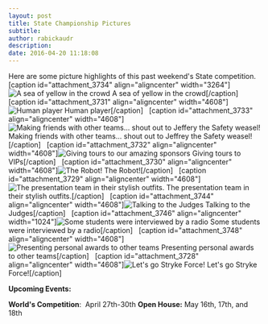 ```yaml
---
layout: post
title: State Championship Pictures
subtitle:
author: rabickaudr
description:
date: 2016-04-20 11:18:08
---
```


Here are some picture highlights of this past weekend's State competition. [caption id="attachment_3734" align="aligncenter" width="3264"]![A sea of yellow in the crowd](/wp-content/uploads/2016/04/IMG_25831.jpg) A sea of yellow in the crowd[/caption]   [caption id="attachment_3731" align="aligncenter" width="4608"]![Human player](http://strykeforce.org/wp-content/uploads/2016/04/IMG_1463.jpg) Human player[/caption]   [caption id="attachment_3733" align="aligncenter" width="4608"]![Making friends with other teams... shout out to Jeffery the Safety weasel!](http://strykeforce.org/wp-content/uploads/2016/04/IMG_1486.jpg) Making friends with other teams... shout out to Jeffrey the Safety weasel![/caption]   [caption id="attachment_3732" align="aligncenter" width="4608"]![Giving tours to our amazing sponsors](http://strykeforce.org/wp-content/uploads/2016/04/IMG_1470.jpg) Giving tours to VIPs[/caption]   [caption id="attachment_3730" align="aligncenter" width="4608"]![The Robot!](http://strykeforce.org/wp-content/uploads/2016/04/IMG_1452.jpg) The Robot![/caption]   [caption id="attachment_3729" align="aligncenter" width="4608"]![The presentation team in their stylish outfits.](http://strykeforce.org/wp-content/uploads/2016/04/IMG_1445.jpg) The presentation team in their stylish outfits.[/caption]   [caption id="attachment_3744" align="aligncenter" width="4608"]![Talking to the Judges](http://strykeforce.org/wp-content/uploads/2016/04/IMG_1443.jpg) Talking to the Judges[/caption]   [caption id="attachment_3746" align="aligncenter" width="1024"]![Some students were interviewed by a radio](http://strykeforce.org/wp-content/uploads/2016/04/IMG_24051_2.jpg) Some students were interviewed by a radio[/caption]   [caption id="attachment_3748" align="aligncenter" width="4608"]![Presenting personal awards to other teams](http://strykeforce.org/wp-content/uploads/2016/04/IMG_1481.jpg) Presenting personal awards to other teams[/caption]   [caption id="attachment_3728" align="aligncenter" width="4608"]![Let's go Stryke Force!](http://strykeforce.org/wp-content/uploads/2016/04/IMG_1412.jpg) Let's go Stryke Force![/caption]  

**Upcoming Events:**

**World's Competition**:  April 27th-30th **Open House:** May 16th, 17th, and 18th
